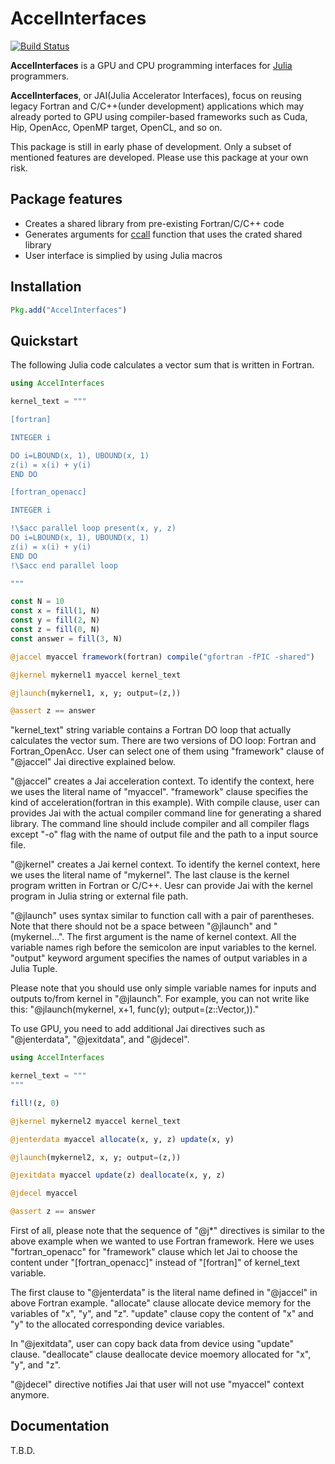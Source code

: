 # AccelInterfaces

[![Build Status](https://github.com/grnydawn/AccelInterfaces.jl/actions/workflows/CI.yml/badge.svg?branch=main)](https://github.com/grnydawn/AccelInterfaces.jl/actions/workflows/CI.yml?query=branch%3Amain)

**AccelInterfaces** is a GPU and CPU programming interfaces for [Julia](http://julialang.org/) programmers.

**AccelInterfaces**, or JAI(Julia Accelerator Interfaces), focus on reusing legacy Fortran and C/C++(under development) applications which may already ported to GPU using compiler-based frameworks such as Cuda, Hip, OpenAcc, OpenMP target, OpenCL, and so on.

This package is still in early phase of development. Only a subset of mentioned features are developed. Please use this package at your own risk.

## Package features

- Creates a shared library from pre-existing Fortran/C/C++ code
- Generates arguments for [ccall](https://docs.julialang.org/en/v1/base/c/#ccall) function that uses the crated shared library
- User interface is simplied by using Julia macros

## Installation

```julia
Pkg.add("AccelInterfaces")
```

## Quickstart

The following Julia code calculates a vector sum that is written in Fortran.

```julia
using AccelInterfaces

kernel_text = """

[fortran]

INTEGER i

DO i=LBOUND(x, 1), UBOUND(x, 1)
z(i) = x(i) + y(i)
END DO

[fortran_openacc]

INTEGER i

!\$acc parallel loop present(x, y, z)
DO i=LBOUND(x, 1), UBOUND(x, 1)
z(i) = x(i) + y(i)
END DO
!\$acc end parallel loop

"""

const N = 10
const x = fill(1, N)
const y = fill(2, N)
const z = fill(0, N)
const answer = fill(3, N)

@jaccel myaccel framework(fortran) compile("gfortran -fPIC -shared") 

@jkernel mykernel1 myaccel kernel_text

@jlaunch(mykernel1, x, y; output=(z,))

@assert z == answer
```

"kernel_text" string variable contains a Fortran DO loop that actually calculates the vector sum. There are two versions of DO loop: Fortran and Fortran_OpenAcc. User can select one of them using "framework" clause of "@jaccel" Jai directive explained below.

"@jaccel" creates a Jai acceleration context. To identify the context, here we uses the literal name of "myaccel". "framework" clause specifies the kind of acceleration(fortran in this example). With compile clause, user can provides Jai with the actual compiler command line for generating a shared library. The command line should include compiler and all compiler flags except "-o" flag with the name of output file and the path to a input source file.

"@jkernel" creates a Jai kernel context. To identify the kernel context, here we uses the literal name of "mykernel". The last clause is the kernel program written in Fortran or C/C++. Uesr can provide Jai with the kernel program in Julia string or external file path.

"@jlaunch" uses syntax similar to function call with a pair of parentheses. Note that there should not be a space between "@jlaunch" and "(mykernel...". The first argument is the name of kernel context. All the variable names righ before the semicolon are input variables to the kernel. "output" keyword argument specifies the names of output variables in a Julia Tuple.

Please note that you should use only simple variable names for inputs and outputs to/from kernel in "@jlaunch". For example, you can not write like this: "@jlaunch(mykernel, x+1, func(y); output=(z::Vector,))."


To use GPU, you need to add additional Jai directives such as "@jenterdata", "@jexitdata", and "@jdecel". 

```julia
using AccelInterfaces

kernel_text = """
"""

fill!(z, 0)

@jkernel mykernel2 myaccel kernel_text

@jenterdata myaccel allocate(x, y, z) update(x, y)

@jlaunch(mykernel2, x, y; output=(z,))

@jexitdata myaccel update(z) deallocate(x, y, z)

@jdecel myaccel

@assert z == answer
```
First of all, please note that the sequence of "@j*" directives is similar to the above example when we wanted to use Fortran framework. Here we uses "fortran_openacc" for "framework" clause which let Jai to choose the content under "[fortran_openacc]" instead of "[fortran]" of kernel_text variable.

The first clause to "@jenterdata" is the literal name defined in "@jaccel" in above Fortran example. "allocate" clause allocate device memory for the variables of "x", "y", and "z". "update" clause copy the content of "x" and "y" to the allocated corresponding device variables.

In "@jexitdata", user can copy back data from device using "update" clause. "deallocate" clause deallocate device moemory allocated for "x", "y", and "z".

"@jdecel" directive notifies Jai that user will not use "myaccel" context anymore.



## Documentation

T.B.D.
